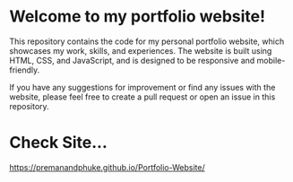# Welcome to my portfolio website!

This repository contains the code for my personal portfolio website, which showcases my work, skills, and experiences. The website is built using HTML, CSS, and JavaScript, and is designed to be responsive and mobile-friendly.

If you have any suggestions for improvement or find any issues with the website, please feel free to create a pull request or open an issue in this repository.

# Check Site...
https://premanandphuke.github.io/Portfolio-Website/
